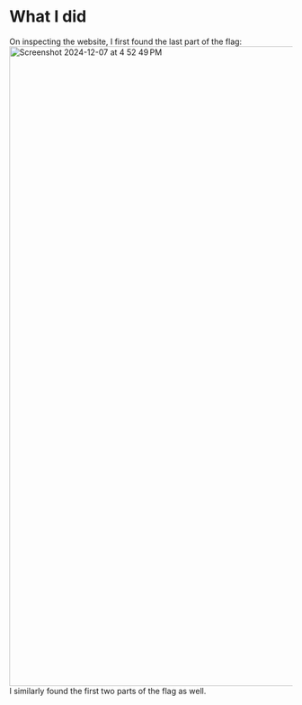# What I did
On inspecting the website, I first found the last part of the flag:
<img width="1137" alt="Screenshot 2024-12-07 at 4 52 49 PM" src="https://github.com/user-attachments/assets/15fa075e-9c0d-4eea-9d25-ebf31337cccf">
I similarly found the first two parts of the flag as well. 
